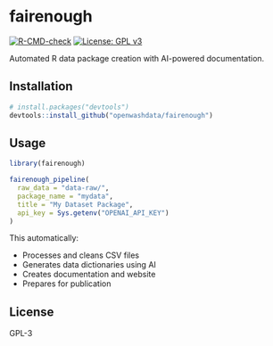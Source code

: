<!-- README.md is generated from README.Rmd. Please edit that file -->

# fairenough

<!-- badges: start -->

[![R-CMD-check](https://github.com/openwashdata/fairenough/actions/workflows/R-CMD-check.yaml/badge.svg)](https://github.com/openwashdata/fairenough/actions/workflows/R-CMD-check.yaml)
[![License: GPL
v3](https://img.shields.io/badge/License-GPLv3-blue.svg)](https://www.gnu.org/licenses/gpl-3.0)

<!-- badges: end -->

Automated R data package creation with AI-powered documentation.

## Installation

``` r
# install.packages("devtools")
devtools::install_github("openwashdata/fairenough")
```

## Usage

``` r
library(fairenough)

fairenough_pipeline(
  raw_data = "data-raw/",
  package_name = "mydata",
  title = "My Dataset Package",
  api_key = Sys.getenv("OPENAI_API_KEY")
)
```

This automatically:
- Processes and cleans CSV files
- Generates data dictionaries using AI
- Creates documentation and website
- Prepares for publication

## License

GPL-3